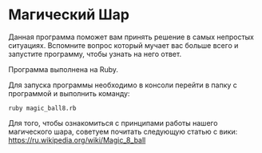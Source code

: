 # Магический Шар

Данная программа поможет вам принять решение в самых непростых ситуациях. Вспомните вопрос который мучает вас больше всего и запустите программу, чтобы узнать на него ответ.

Программа выполнена на Ruby.

Для запуска программы необходимо в консоли перейти в папку с программой и выполнить команду: 

    ruby magic_ball8.rb

Для того, чтобы ознакомиться с принципами работы нашего магического шара, советуем почитать следующую статью с вики:
https://ru.wikipedia.org/wiki/Magic_8_ball
